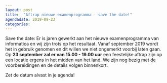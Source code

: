 ```yaml
---
layout: post
title:  "Aftrap nieuwe examenprogramma - save the date!"
agendadate: 2019-09-23
categories:
---
```


Save the date:
Er is jaren gewerkt aan het nieuwe examenprogramma van informatica en wij zijn trots op het resultaat.
Vanaf september 2019 wordt het in gebruik genomen en dit willen we niet ongemerkt voorbij laten gaan.
Op **23 september zal er van 15.00 -  19.00 uur** een feestelijke aftrap zijn op een locatie ergens in het midden van het land.
We zijn nog bezig met de voorbereidingen en de details volgen binnenkort.

Zet de datum alvast in je agenda!
